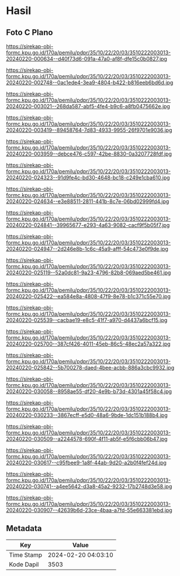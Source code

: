 # Hasil

## Foto C Plano

https://sirekap-obj-formc.kpu.go.id/170a/pemilu/pdpr/35/10/22/20/03/3510222003013-20240220-000634--d40f73d6-091a-47a0-af8f-dfe15c0b0827.jpg

https://sirekap-obj-formc.kpu.go.id/170a/pemilu/pdpr/35/10/22/20/03/3510222003013-20240220-002748--0ac1ede4-3ea9-4804-b422-b816eeb6bd6d.jpg

https://sirekap-obj-formc.kpu.go.id/170a/pemilu/pdpr/35/10/22/20/03/3510222003013-20240220-003021--268da587-abf5-4fe4-b9c6-a8fb0475662e.jpg

https://sirekap-obj-formc.kpu.go.id/170a/pemilu/pdpr/35/10/22/20/03/3510222003013-20240220-003419--89458764-7d83-4933-9955-26f9701e9036.jpg

https://sirekap-obj-formc.kpu.go.id/170a/pemilu/pdpr/35/10/22/20/03/3510222003013-20240220-003959--debce476-c597-42be-8830-0a3207728fdf.jpg

https://sirekap-obj-formc.kpu.go.id/170a/pemilu/pdpr/35/10/22/20/03/3510222003013-20240220-024323--91d9fe4c-bd30-4648-bc18-c249e1cba610.jpg

https://sirekap-obj-formc.kpu.go.id/170a/pemilu/pdpr/35/10/22/20/03/3510222003013-20240220-024634--e3e88511-2811-441b-8c7e-06bd02999fd4.jpg

https://sirekap-obj-formc.kpu.go.id/170a/pemilu/pdpr/35/10/22/20/03/3510222003013-20240220-024841--39965677-e293-4a63-9082-cacf9f5b05f7.jpg

https://sirekap-obj-formc.kpu.go.id/170a/pemilu/pdpr/35/10/22/20/03/3510222003013-20240220-024947--2d246e8b-1c6c-45a9-afff-54c473e0f9de.jpg

https://sirekap-obj-formc.kpu.go.id/170a/pemilu/pdpr/35/10/22/20/03/3510222003013-20240220-025119--52a0dc81-9a23-4796-82b8-069aed5be461.jpg

https://sirekap-obj-formc.kpu.go.id/170a/pemilu/pdpr/35/10/22/20/03/3510222003013-20240220-025422--ea584e8a-4808-47f9-8e78-b1c371c55e70.jpg

https://sirekap-obj-formc.kpu.go.id/170a/pemilu/pdpr/35/10/22/20/03/3510222003013-20240220-025539--cacbae19-e8c5-41f7-a970-d4437a6bcf15.jpg

https://sirekap-obj-formc.kpu.go.id/170a/pemilu/pdpr/35/10/22/20/03/3510222003013-20240220-025700--387cf426-4011-45eb-86c5-48ec2a57a322.jpg

https://sirekap-obj-formc.kpu.go.id/170a/pemilu/pdpr/35/10/22/20/03/3510222003013-20240220-025842--5b700278-daed-4bee-acbb-886a3cbc9932.jpg

https://sirekap-obj-formc.kpu.go.id/170a/pemilu/pdpr/35/10/22/20/03/3510222003013-20240220-030058--8958ae55-df20-4e9b-b73d-4301a45f58c4.jpg

https://sirekap-obj-formc.kpu.go.id/170a/pemilu/pdpr/35/10/22/20/03/3510222003013-20240220-030233--3867ecff-e5d0-48a6-9bde-1dc151b188b4.jpg

https://sirekap-obj-formc.kpu.go.id/170a/pemilu/pdpr/35/10/22/20/03/3510222003013-20240220-030509--a2244578-690f-4f11-ab5f-e5f6cbb06b47.jpg

https://sirekap-obj-formc.kpu.go.id/170a/pemilu/pdpr/35/10/22/20/03/3510222003013-20240220-030617--c95fbee9-1a8f-44ab-9d20-a2b0f4fef24d.jpg

https://sirekap-obj-formc.kpu.go.id/170a/pemilu/pdpr/35/10/22/20/03/3510222003013-20240220-030741--a4ee5642-d3a8-45a2-9232-17b2748d3e58.jpg

https://sirekap-obj-formc.kpu.go.id/170a/pemilu/pdpr/35/10/22/20/03/3510222003013-20240220-030907--42639b6d-23ce-4baa-a7fd-55e663381ebd.jpg


## Metadata

| Key        | Value               |
| ---------- | ------------------- |
| Time Stamp | 2024-02-20 04:03:10 |
| Kode Dapil | 3503                |




